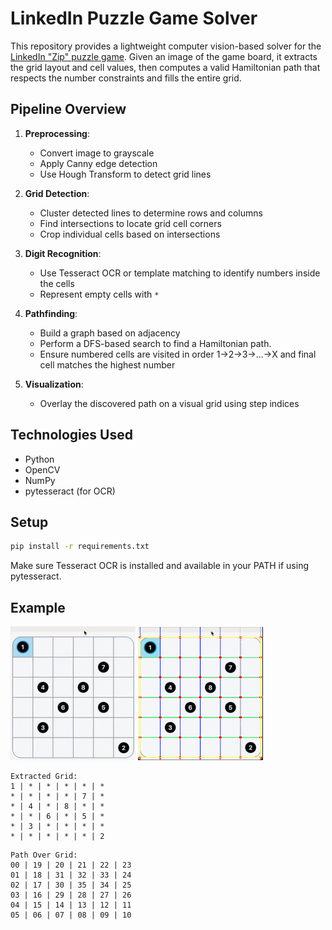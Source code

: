 # LinkedIn Puzzle Game Solver

This repository provides a lightweight computer vision-based solver for the [LinkedIn "Zip" puzzle game](https://www.linkedin.com/games/zip/?isGameStart=false). Given an image of the game board, it extracts the grid layout and cell values, then computes a valid Hamiltonian path that respects the number constraints and fills the entire grid.

## Pipeline Overview
1. **Preprocessing**:

   * Convert image to grayscale
   * Apply Canny edge detection
   * Use Hough Transform to detect grid lines

2. **Grid Detection**:

   * Cluster detected lines to determine rows and columns
   * Find intersections to locate grid cell corners
   * Crop individual cells based on intersections

3. **Digit Recognition**:

   * Use Tesseract OCR or template matching to identify numbers inside the cells
   * Represent empty cells with `*`

4. **Pathfinding**:

   * Build a graph based on adjacency
   * Perform a DFS-based search to find a Hamiltonian path.
   * Ensure numbered cells are visited in order 1->2->3->...->X and final cell matches the highest number

5. **Visualization**:

   * Overlay the discovered path on a visual grid using step indices

## Technologies Used

* Python
* OpenCV
* NumPy
* pytesseract (for OCR)

## Setup

```bash
pip install -r requirements.txt
```
Make sure Tesseract OCR is installed and available in your PATH if using pytesseract.

## Example
<img src="https://github.com/joelvdb/computer-vision-linkedin-games-solver/blob/main/zip/images/zip.jpg?raw=true" width="200" />
<img src="https://github.com/joelvdb/computer-vision-linkedin-games-solver/blob/main/zip/images/zip_processed.png?raw=true" width="200" />


```
Extracted Grid:
1 | * | * | * | * | *
* | * | * | * | 7 | *
* | 4 | * | 8 | * | *
* | * | 6 | * | 5 | *
* | 3 | * | * | * | *
* | * | * | * | * | 2
```
```
Path Over Grid:
00 | 19 | 20 | 21 | 22 | 23
01 | 18 | 31 | 32 | 33 | 24
02 | 17 | 30 | 35 | 34 | 25
03 | 16 | 29 | 28 | 27 | 26
04 | 15 | 14 | 13 | 12 | 11
05 | 06 | 07 | 08 | 09 | 10
```


